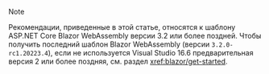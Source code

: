 > [!NOTE]
> Рекомендации, приведенные в этой статье, относятся к шаблону ASP.NET Core Blazor WebAssembly версии 3.2 или более поздней. Чтобы получить последний шаблон Blazor WebAssembly (версии `3.2.0-rc1.20223.4`), если не используется Visual Studio 16.6 предварительная версия 2 или более поздняя, см. раздел <xref:blazor/get-started>.
